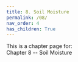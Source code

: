 ```yaml
---
title: 8. Soil Moisture
permalink: /08/
nav_order: 4
has_children: True
---
```


This is a chapter page for:  
Chapter 8 -- Soil Moisture
